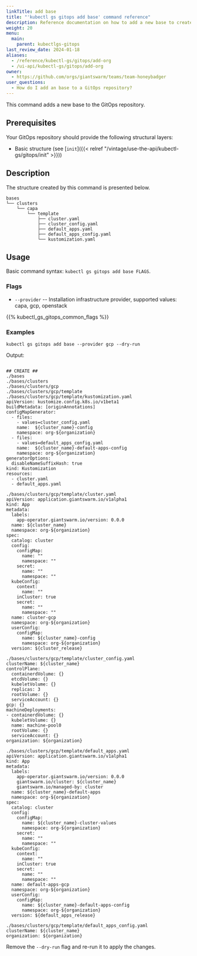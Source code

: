 ```yaml
---
linkTitle: add base
title: "'kubectl gs gitops add base' command reference"
description: Reference documentation on how to add a new base to create clusters in a GitOps repository.
weight: 20
menu:
  main:
    parent: kubectlgs-gitops
last_review_date: 2024-01-18
aliases:
  - /reference/kubectl-gs/gitops/add-org
  - /ui-api/kubectl-gs/gitops/add-org
owner:
  - https://github.com/orgs/giantswarm/teams/team-honeybadger
user_questions:
  - How do I add an base to a GitOps repository?
---
```


This command adds a new base to the GitOps repository.

## Prerequisites

Your GitOps repository should provide the following structural layers:

- Basic structure (see [`init`]({{< relref "/vintage/use-the-api/kubectl-gs/gitops/init" >}}))

## Description

The structure created by this command is presented below.

```nohighlight
bases
└── clusters
    └── capa
        └── template
            ├── cluster.yaml
            ├── cluster_config.yaml
            ├── default_apps.yaml
            ├── default_apps_config.yaml
            └── kustomization.yaml
```

## Usage

Basic command syntax: `kubectl gs gitops add base FLAGS`.

### Flags

- `--provider` -- Installation infrastructure provider, supported values: capa, gcp, openstack

{{% kubectl_gs_gitops_common_flags %}}

### Examples

```nohighlight
kubectl gs gitops add base --provider gcp --dry-run
```

Output:

```nohighlight

## CREATE ##
./bases
./bases/clusters
./bases/clusters/gcp
./bases/clusters/gcp/template
./bases/clusters/gcp/template/kustomization.yaml
apiVersion: kustomize.config.k8s.io/v1beta1
buildMetadata: [originAnnotations]
configMapGenerator:
  - files:
    - values=cluster_config.yaml
    name:  ${cluster_name}-config
    namespace: org-${organization}
  - files:
    - values=default_apps_config.yaml
    name:  ${cluster_name}-default-apps-config
    namespace: org-${organization}
generatorOptions:
  disableNameSuffixHash: true
kind: Kustomization
resources:
  - cluster.yaml
  - default_apps.yaml

./bases/clusters/gcp/template/cluster.yaml
apiVersion: application.giantswarm.io/v1alpha1
kind: App
metadata:
  labels:
    app-operator.giantswarm.io/version: 0.0.0
  name: ${cluster_name}
  namespace: org-${organization}
spec:
  catalog: cluster
  config:
    configMap:
      name: ""
      namespace: ""
    secret:
      name: ""
      namespace: ""
  kubeConfig:
    context:
      name: ""
    inCluster: true
    secret:
      name: ""
      namespace: ""
  name: cluster-gcp
  namespace: org-${organization}
  userConfig:
    configMap:
      name: ${cluster_name}-config
      namespace: org-${organization}
  version: ${cluster_release}

./bases/clusters/gcp/template/cluster_config.yaml
clusterName: ${cluster_name}
controlPlane:
  containerdVolume: {}
  etcdVolume: {}
  kubeletVolume: {}
  replicas: 3
  rootVolume: {}
  serviceAccount: {}
gcp: {}
machineDeployments:
- containerdVolume: {}
  kubeletVolume: {}
  name: machine-pool0
  rootVolume: {}
  serviceAccount: {}
organization: ${organization}

./bases/clusters/gcp/template/default_apps.yaml
apiVersion: application.giantswarm.io/v1alpha1
kind: App
metadata:
  labels:
    app-operator.giantswarm.io/version: 0.0.0
    giantswarm.io/cluster: ${cluster_name}
    giantswarm.io/managed-by: cluster
  name: ${cluster_name}-default-apps
  namespace: org-${organization}
spec:
  catalog: cluster
  config:
    configMap:
      name: ${cluster_name}-cluster-values
      namespace: org-${organization}
    secret:
      name: ""
      namespace: ""
  kubeConfig:
    context:
      name: ""
    inCluster: true
    secret:
      name: ""
      namespace: ""
  name: default-apps-gcp
  namespace: org-${organization}
  userConfig:
    configMap:
      name: ${cluster_name}-default-apps-config
      namespace: org-${organization}
  version: ${default_apps_release}

./bases/clusters/gcp/template/default_apps_config.yaml
clusterName: ${cluster_name}
organization: ${organization}

```

Remove the `--dry-run` flag and re-run it to apply the changes.
